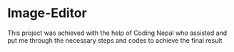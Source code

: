 # Image-Editor
This project was achieved with the help of Coding Nepal who assisted and put me through the necessary steps and codes to achieve the final result
